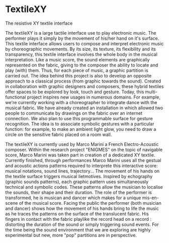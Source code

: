 TextileXY
=========

The resistive XY textile interface

The textileXY is a large tactile interface use to play electronic music. The performer plays it simply by the movement of his/her hand on it's surface. This textile interface allows users to compose and interpret electronic music by choreographic movements. By its size, its texture, its flexibility and its transparency, this textile interface involves the whole body in the musical interpretation. Like a music score, the sound elements are graphically represented on the fabric, giving to the composer the ability to locate and play (with) them. Thus, for each piece of music, a graphic partition is carried out. The idea behind this project is also to develop an opposite approach to a classical process (from graphic towards the sound). Created in collaboration with graphic designers and composers, these hybrid textiles offer spaces to be explored by look, touch and gesture. Today, this multi- functional project inspires new usages in numerous domains. For example, we're currently working with a choreographer to integrate dance with the musical fabric. We have already created an installation in which allowed two people to communicate by drawings on the fabric over an internet connection. We also plan to use this programmable surface for gesture recognition. The idea is to associate symbolic gestures with a particular function: for example, to make an ambient light glow, you need to draw a circle on the sensitive fabric placed on a room wall.

The textileXY is currently used by Marco Marini a French Electro-Acoustic composer. Within the research project "ENIGMES" on the topic of navigable score, Marco Marini was taken part in creation of a dedicated XY textile. Currently finished, through performances Marco Marini uses all the gestual and acoustic actions patterns required to interprete this interactive score: musical notations, sound lines, trajectory... The movement of his hands on the textile surface triggers musical lietmotives. Inspired by echography (graphic sounds patterns), each graphic pattern uses simultaneously technical and symbolic codes. These patterns allow the musician to localise the sounds, their shape and their duration. The role of the performer is transformed, he is musican and dancer which makes for a unique mis-en-scene of the musical score. Facing the public the performer (both musician and dancer) shows how the movement of his hands bring to life the music as he traces the patterns on the surface of the translucent fabric. His fingers in contact with the fabric playlike the record head on a record : distorting the duration of the sound or simply triggering sound events. For the time being the sound environment that we are exploring are highly experimental but new, more "pop" partitions are in perspective.
